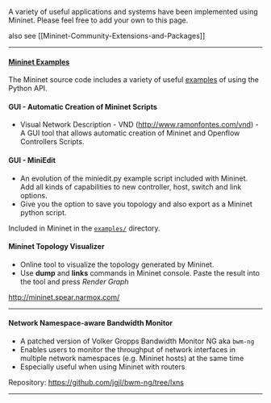 A variety of useful applications and systems have been implemented using Mininet. Please feel free to add your own to this page.

also see [[Mininet-Community-Extensions-and-Packages]]

---
#### [Mininet Examples](https://github.com/mininet/mininet/tree/master/examples)

The Mininet source code includes a variety of useful [examples](https://github.com/mininet/mininet/tree/master/examples) of using the Python API.

#### GUI - Automatic Creation of Mininet Scripts

* Visual Network Description - VND (http://www.ramonfontes.com/vnd) - A GUI tool that allows automatic creation of Mininet and Openflow Controllers Scripts.

#### GUI - MiniEdit

* An evolution of the miniedit.py example script included with Mininet.  Add all kinds of capabilities to new controller, host, switch and link options.
* Give you the option to save you topology and also export as a Mininet python script.

Included in Mininet in the [`examples/`](https://github.com/mininet/mininet/tree/master/examples) directory.

#### Mininet Topology Visualizer

* Online tool to visualize the topology generated by Mininet.
* Use **dump** and **links** commands in Mininet console. Paste the result into the tool and press _Render Graph_

http://mininet.spear.narmox.com/


---

#### Network Namespace-aware Bandwidth Monitor

* A patched version of Volker Gropps Bandwidth Monitor NG aka `bwm-ng`
* Enables users to monitor the throughput of network interfaces in multiple network namespaces (e.g. Mininet hosts) at the same time
* Especially useful when using Mininet with routers

Repository: https://github.com/jgjl/bwm-ng/tree/lxns

---